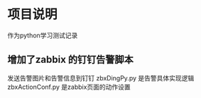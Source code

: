 # 项目说明
作为python学习测试记录

## 增加了zabbix 的钉钉告警脚本
发送告警图片和告警信息到钉钉
zbxDingPy.py 是告警具体实现逻辑
zbxActionConf.py 是zabbix页面的动作设置

